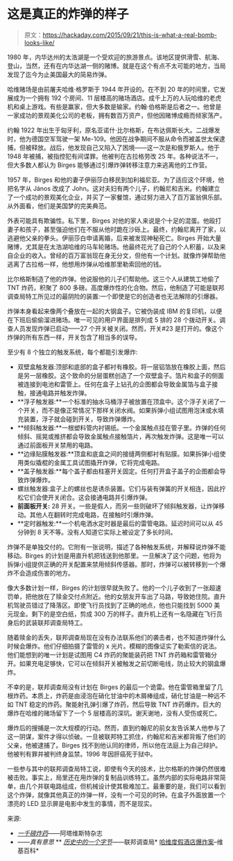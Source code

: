 # 这是真正的炸弹的样子

> 原文：<https://hackaday.com/2015/09/21/this-is-what-a-real-bomb-looks-like/>

1980 年，内华达州的太浩湖是一个受欢迎的旅游景点。该地区提供滑雪、航海、登山，当然，还有在内华达湖一侧的赌博。就是在这个有点不太可能的地方，当局发现了迄今为止美国最大的简易炸弹。

哈维赌场是由前屠夫哈维·格罗斯于 1944 年开设的。在不到 20 年的时间里，它发展成为一个拥有 192 个房间、11 层楼高的赌场酒店。成千上万的人玩哈维的老虎机和桌上游戏。有些是赢家，但大多数是输家。约翰·伯格斯是后者之一。他曾是一家成功的景观美化公司的老板，拥有数百万资产，但他因赌博成瘾而倾家荡产。

约翰 1922 年出生于匈牙利，原名亚诺什·比尔格斯，在布达佩斯长大。二战爆发时，他为德国空军驾驶一架 Me-109。他因在战争期间不服从命令而被盖世太保逮捕，但被释放。战后，他发现自己又陷入了困境——这一次是和俄罗斯人。他于 1948 年被捕，被指控犯有间谍罪。他被判在古拉格劳改 25 年。各种说法不一，但大多数人都认为 Birges 能够通过引爆炸弹转移注意力来逃离他的工作营。

1957 年，Birges 和他的妻子伊丽莎白移民到加利福尼亚。为了适应这个环境，他把名字从 János 改成了 John。这对夫妇有两个儿子，约翰尼和吉米。约翰建立了一个成功的景观美化企业，并买了一家餐馆，通过努力进入了百万富翁俱乐部。从外面看，他们是美国梦的完美典范。

外表可能具有欺骗性。私下里，Birges 对他的家人来说是个十足的混蛋。他殴打妻子和孩子，甚至强迫他们在不服从他时跪在沙砾上。最终，约翰尼离开了家，以逃避他父亲的拳头。伊丽莎白申请离婚，后来被发现神秘死亡。Birges 开始大量赌博，尤其是在太浩湖哈维的马车轮赌场。他最终花光了自己的个人积蓄，以及来自企业的收入。曾经的百万富翁现在身无分文，但他有一个计划。就像炸弹帮助他逃离了古拉格一样，他想用炸弹从哈维那里勒索回他的钱。

比尔格斯制造了他的炸弹。他说服他的儿子们帮助他。这三个人从建筑工地偷了 TNT 炸药，积聚了 800 多磅。高度爆炸性的化合物。然后，他制造了可能是联邦调查局特工所见过的最阴险的装置:一个即使是它的创造者也无法解除的引爆器。

炸弹本身看起来像两个叠放在一起的大钢盒子。它被伪装成 IBM 的复印机，以便在下班后偷偷溜进赌场。唯一可见的用户界面是排列成 5 排的 28 个拨动开关。调查人员发现炸弹已启动——27 个开关被关闭。然而，开关#23 是打开的。像这个炸弹的所有东西一样，开关包含了相当多的误导。

至少有 8 个独立的触发系统，每个都能引发爆炸:

*   双壁盒触发器:顶部和底部的盒子都衬有橡胶。将一层铝箔放在橡胶上面，然后是另一层橡胶。这个致命的分层蛋糕创造了一个双壁盒子。箔片和盒子的侧面被连接到电池和雷管上。任何在盒子上钻孔的企图都会导致金属箔与盒子接触，接通电路并触发炸弹。
*   **浮子触发器:**一个标准的抽水马桶浮子被放置在顶盒中。这个浮子关闭了一个开关，而不是像正常情况下那样关闭水阀。如果拆弹小组试图用泡沫或水填充装置，浮子就会碰到开关，导致炸弹爆炸。
*   **倾斜触发器:**一根塑料管内衬锡纸。一个金属触点挂在管子里。炸弹的任何倾斜、摇晃或推挤都会导致金属触点接触箔片，再次触发炸弹。这是唯一可以通过前面板开关禁用的电路。
*   **边缘贴膜触发器:**顶盒和底盒之间的接缝两侧都衬有贴膜。如果拆弹小组使用类似撬棍的金属工具试图撬开炸弹，它将完成电路。
*   **盖子触发器:**每个盖子都由柱塞开关固定。任何打开盒子盖子的企图都会导致炸弹爆炸。
*   螺丝触发器:盒子上的螺丝也是诱杀装置。它们与装有弹簧的开关相连，因此拧松它们会使开关闭合。这会接通电路并引爆炸弹。
*   **前面板开关:** 28 开关。一些是假人，而另一些则破坏了倾斜触发器，让炸弹移动。其他人在翻转时完成电路，在接触时引爆炸弹。
*   **定时器触发:**一个机电洒水定时器是最后的雷管电路。延迟时间可以从 45 分钟到 8 天不等。没有人知道它实际上被设定了多长时间。

炸弹不是单独交付的。它附有一张说明，描述了各种触发系统，并解释说炸弹不能移动。Birges 的计划是用直升机把钱送到他那里。一旦解决了这个问题，他将为拆弹小组提供正确的开关配置来禁用倾斜传感器。那时，炸弹可以被转移到一个爆炸不会造成伤害的地方。

像大多数计划一样，Birges 的计划很早就失败了。他的一个儿子收到了一张超速罚单，把他放在了赎金交付点附近。他的女朋友开车出了马路，导致她住院。直升机驾驶员错过了降落区。即使飞行员找到了正确的地点，他也只能找到 5000 美元现金。剩下的是空白纸，剪成 300 万的样子。直升机上还有一名隐藏在飞行员身后的武装联邦调查局特工。

随着赎金的丢失，联邦调查局现在没有办法联系他们的袭击者，也不知道炸弹什么时候会爆炸。他们仔细拍摄了雷管的 x 光片。模糊的图像证实了勒索信的说法。他们能想到的唯一计划是试图用 C4 炸药的聚能装药把 TNT 炸药箱和雷管箱分开。如果充电足够快，它可以在倾斜开关被触发之前切断电线，防止较大的钢盒爆炸。

不幸的是，联邦调查局没有计划在 Birges 的最后一个诡雷。他在雷管箱里留了几根炸药。本质上，炸药是由浸泡在硝化甘油中的木屑棒组成，硝化甘油是一种远不如 TNT 稳定的炸药。聚能射孔弹引爆了炸药，然后导致 TNT 炸药爆炸。巨大的爆炸在哈维的赌场留下了一个 5 层楼高的深坑。谢天谢地，没有人受伤或死亡。

爆炸后的搜捕是一次大规模的行动。然而，直到约翰尼的前女友告诉某人他参与了这一阴谋，案件才得以侦破。一旦被联邦特工抓住，约翰尼和吉米都背叛了他们的父亲，他被逮捕了。Birges 找不到他认同的律师，所以他在法庭上为自己辩护。他被判有罪并被判终身监禁。1996 年因肝癌死于狱中。

一些参与其中的联邦调查局特工说，即使有今天的技术，比尔格斯的炸弹仍然很难被击败。事实上，局里还在用炸弹的复制品训练特工。虽然内部的实际电路非常简单，由几个并联电路组成，但机械设计使其极难加工。最重要的是，我们可以看到这个炸弹，就像其他真正的炸弹一样，没有一个可见的时钟。在盒子外面放置一个漂亮的 LED 显示屏是电影中发生的事情，而不是现实。

来源:

*   *[一千磅炸药](https://read.atavist.com/a-thousand-pounds-of-dynamite)*——阿塔维斯特杂志
*   [](http://www.damninteresting.com/the-zero-armed-bandit/)*——真有意思*
**   *[历史中的一个字节](https://www.fbi.gov/news/stories/2009/august/a-byte-out-of-history-harveys-casino-bomb)*——联邦调查局*   [哈维度假酒店爆炸案](https://en.wikipedia.org/wiki/Harvey%27s_Resort_Hotel_bombing)–维基百科*